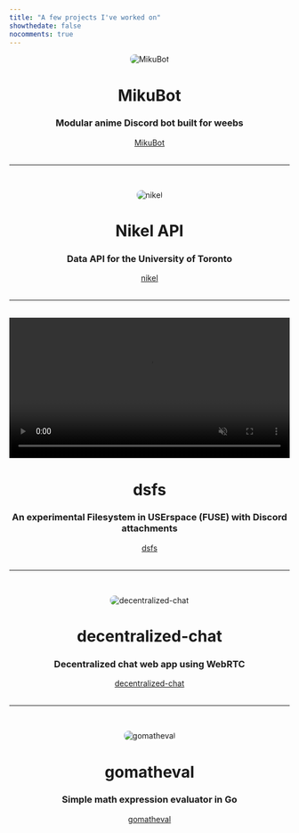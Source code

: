 ```yaml
---
title: "A few projects I've worked on"
showthedate: false
nocomments: true
---
```


<script async src="https://buttons.github.io/buttons.js"></script>

<p align="center"><img alt="MikuBot" style="border-radius: 8px;" src="/img/MikuBotIconSmall.png" /></p>
<h1 style="text-align: center">MikuBot</h1>
<h3 style="text-align: center">Modular anime Discord bot built for weebs</h3>
<div style="text-align: center"><a class="github-button" href="https://github.com/darenliang/MikuBot" data-size="large" aria-label="Visit darenliang/MikuBot on GitHub">MikuBot</a></div>

<br/>
<hr/>
<br/>

<p align="center"><img alt="nikel" style="border-radius: 8px;" src="/img/nikel.png" /></p>
<h1 style="text-align: center">Nikel API</h1>
<h3 style="text-align: center">Data API for the University of Toronto</h3>
<div style="text-align: center"><a class="github-button" href="https://github.com/nikel-api/nikel" data-size="large" aria-label="Visit nikel-api/nikel on GitHub">nikel</a></div>

<br/>
<hr/>
<br/>

<video width=100% controls autoplay loop muted>
    <source src="/media/fuse/demo.mp4" type="video/mp4">
    Your browser does not support the video tag.
</video>
<h1 style="text-align: center">dsfs</h1>
<h3 style="text-align: center">An experimental Filesystem in USErspace (FUSE) with Discord attachments</h3>
<div style="text-align: center"><a class="github-button" href="https://github.com/darenliang/dsfs" data-size="large" aria-label="Visit darenliang/dsfs on GitHub">dsfs</a></div>

<br/>
<hr/>
<br/>

<p align="center"><img alt="decentralized-chat" style="border-radius: 8px;" src="/img/chat.png" /></p>

<h1 style="text-align: center">decentralized-chat</h1>
<h3 style="text-align: center">Decentralized chat web app using WebRTC</h3>
<div style="text-align: center"><a class="github-button" href="https://github.com/darenliang/decentralized-chat" data-size="large" aria-label="Visit darenliang/decentralized-chat on GitHub">decentralized-chat</a></div>

<br/>
<hr/>
<br/>

<p align="center"><img alt="gomatheval" style="border-radius: 8px;" src="/img/golang_calc.png" /></p>

<h1 style="text-align: center">gomatheval</h1>
<h3 style="text-align: center">Simple math expression evaluator in Go</h3>
<div style="text-align: center"><a class="github-button" href="https://github.com/darenliang/gomatheval" data-size="large" aria-label="Visit darenliang/gomatheval on GitHub">gomatheval</a></div>
